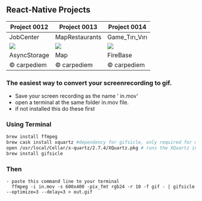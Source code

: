 <!-- # React Native Portfolio Building

Purpose of the this portfolio building will include my React Native Projects 

##  Waiting Outcomes of This Repository

- Understand React Native Lifecycle, React Navigation,

- Understand Other Elements/API, React Redux

- From Basic to High Level React library Usage

## Outline
  
- Part 5 - React Native Lifecycle
- - The Component Lifecycle
- - Mount
- - Updating
- - Unmounting

- Part 6 - React Navigation
- - NavigationContainer 
- - createStackNavigator
- - Stack.Navigator
- - Stack.Screen

- Part 7 - Other Elements/API
- - Image
- - Animated
- - ActivityIndicator 
- - StatusBar  
- - Switch 
- - ImageBackground

- Part 8 - React Redux -->


##  React-Native Projects

  |Project 0012|Project 0013|Project 0014|
  |---|---|---|
  |JobCenter|MapRestaurants|Game_Tırı_Vırı|
  |<img src = './ScreenShots/out.gif'> | <img src = '#'>|<img src = '#'>|
  |AsyncStorage|Map|FireBase|
  © carpediem|© carpediem|© carpediem

### The easiest way to convert your screenrecording to gif.


- Save your screen recording as the name ' in.mov'
- open a terminal at the same folder in.mov file.
- if not installed this do these first

### Using Terminal

```bash
brew install ffmpeg 
brew cask install xquartz #dependency for gifsicle, only required for mountain-lion and above
open /usr/local/Cellar/x-quartz/2.7.4/XQuartz.pkg # runs the XQuartz installer (YOU NEED TO UPDATE THE PATH)
brew install gifsicle
```
### Then

```shell
- paste this command line to your terminal 
  ffmpeg -i in.mov -s 600x400 -pix_fmt rgb24 -r 10 -f gif - | gifsicle --optimize=3 --delay=3 > out.gif
```

<!-- ```c++
int foo() {
    int result = 4;
    return result;
}
``` 

```c++
int foo() { 
    int x = 4;
    return x;
}
```
-->



